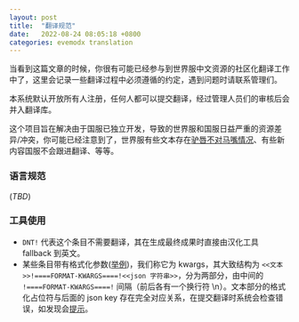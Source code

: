 ```yaml
---
layout: post
title:  "翻译规范"
date:   2022-08-24 08:05:18 +0800
categories: evemodx translation
---
```


当看到这篇文章的时候，你很有可能已经参与到世界服中文资源的社区化翻译工作中了，这里会记录一些翻译过程中必须遵循的约定，遇到问题时请联系管理们。

本系统默认开放所有人注册，任何人都可以提交翻译，经过管理人员们的审核后会并入翻译库。

这个项目旨在解决由于国服已独立开发，导致的世界服和国服日益严重的资源差异/冲突，你可能已经注意到了，世界服有些文本存在[驴唇不对马嘴情况](https://p.sda1.dev/4/09628a3c84b47b5654e08276c319e240/Snipaste_2022-01-18_19-16-40.jpg)、有些新内容国服不会跟进翻译、等等。

### 语言规范

(*TBD*)

### 工具使用

- `DNT!` 代表这个条目不需要翻译，其在生成最终成果时直接由汉化工具 fallback 到英文。
- 某些条目带有格式化参数([举例](https://weblate.evemodx.com))，我们称它为 kwargs，其大致结构为 `<<文本>>!====FORMAT-KWARGS====!<<json 字符串>>`，分为两部分，由中间的 `!====FORMAT-KWARGS====!` 间隔（前后各有一个换行符 \n）。文本部分的格式化占位符与后面的 json key 存在完全对应关系，在提交翻译时系统会检查错误，如发现会[提示](https://p.sda1.dev/6/a4cb2a731739bdf36272e255f512f5bc/Snipaste_2022-08-24_09-03-56.png)。
